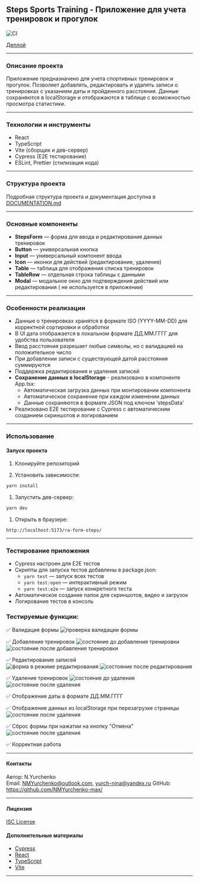 ## Steps Sports Training - Приложение для учета тренировок и прогулок

![CI](https://github.com/NMYurchenko-max/ra-form-steps/actions/workflows/web.yml/badge.svg)

[Деплой](https://nmyurchenko-max.github.io/ra-form-steps/)

---

### Описание проекта

Приложение предназначено для учета спортивных тренировок и прогулок. Позволяет добавлять, редактировать и удалять записи о тренировках с указанием даты и пройденного расстояния. Данные сохраняются в localStorage и отображаются в таблице с возможностью просмотра статистики.

---

### Технологии и инструменты

- React
- TypeScript
- Vite (сборщик и дев-сервер)
- Cypress (E2E тестирование)
- ESLint, Prettier (стилизация кода)

---

### Структура проекта

Подробная структура проекта и документация доступна в [DOCUMENTATION.md](./DOCUMENTATION.md)

---

### Основные компоненты

- **StepsForm** — форма для ввода и редактирования данных тренировок
- **Button** — универсальная кнопка
- **Input** — универсальный компонент ввода
- **Icon** — иконки для действий (редактирование, удаление)
- **Table** — таблица для отображения списка тренировок
- **TableRow** — отдельная строка таблицы с данными
- **Modal** — модальное окно для подтверждения действий или редактирования
( не используется в приложении)

---

### Особенности реализации

- Данные о тренировках хранятся в формате ISO (YYYY-MM-DD) для корректной сортировки и обработки
- В UI дата отображается в локальном формате ДД.ММ.ГГГГ для удобства пользователя
- Ввод расстояния разрешает любые символы, но с валидацией на положительное число
- При добавлении записи с существующей датой расстояния суммируются
- Поддержка редактирования и удаления записей
- **Сохранение данных в localStorage** - реализовано в компоненте App.tsx:
  - Автоматическая загрузка данных при монтировании компонента
  - Автоматическое сохранение при каждом изменении данных
  - Данные сохраняются в формате JSON под ключом 'stepsData'
- Реализовано E2E тестирование с Cypress с автоматическим созданием скриншотов и логированием

---

### Использование

#### Запуск проекта

1. Клонируйте репозиторий

2. Установить зависимости:
```bash
yarn install
```

1. Запустить дев-сервер:
```bash
yarn dev
```

1. Открыть в браузере:
```
http://localhost:5173/ra-form-steps/
```

---

### Тестирование приложения

- Cypress настроен для E2E тестов
- Скрипты для запуска тестов добавлены в package.json:
  - `yarn test` — запуск всех тестов
  - `yarn test:open` — интерактивный режим
  - `yarn test:e2e` — запуск конкретного теста
- Автоматическое создание папок для скриншотов, видео и загрузок
- Логирование тестов в консоль

### Тестируемые функции:

✅ Валидация формы
![проверка валидации формы](cypress/screenshots/app.cy.ts/form-validation.png)

✅ Добавление тренировок
![состояние до добавления тренировки](./cypress/screenshots/app.cy.ts/before-add-training.png)
![состояние после добавления тренировки](cypress/screenshots/app.cy.ts/after-add-training.png)

✅ Редактирование записей  
![форма в режиме редактирования](cypress/screenshots/app.cy.ts/before-edit-training.png)
![состояние после редактирования](cypress/screenshots/app.cy.ts/after-edit-training.png)

✅ Удаление тренировок
![состояние до удаления](cypress/screenshots/app.cy.ts/before-delete-training.png)
![состояние после удаления](cypress/screenshots/app.cy.ts/after-delete-training.png)

✅ Отображение даты в формате ДД.ММ.ГГГГ

✅ Отображение данных из localStorage при перезагрузке страницы
![состояние после удаления](cypress/screenshots/app.cy.ts/after-delete-training.png)

✅ Сброс формы при нажатии на кнопку "Отмена"
![состояние после удаления](cypress/screenshots/app.cy.ts/after-delete-training.png)

✅ Корректная работа

---

#### Контакты

Автор: N.Yurchenko  
Email: NMYurchenko@outlook.com, yurch-nina@yandex.ru
GitHub: https://github.com/NMYurchenko-max/


---

#### Лицензия

[ISC License](LICENSE)

#### Дополнительные материалы

- [Cypress](https://www.cypress.io/)
- [React](https://reactjs.org/)
- [TypeScript](https://www.typescriptlang.org/)
- [Vite](https://vitejs.dev/)

---
